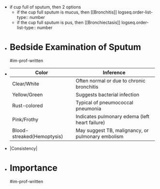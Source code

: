 - if cup full of sputum, then 2 options
	- if the cup full sputum is mucus, then [[Bronchitis]]
	  logseq.order-list-type:: number
	- if the cup full sputum is pus, then [[Bronchiectasis]]
	  logseq.order-list-type:: number
- # Bedside Examination of Sputum
  #im-prof-written
- |Color|Inference|
  |--|--|
  |Clear/White| Often normal or due to chronic bronchitis|
  |Yellow/Green|Suggests bacterial infection|
  |Rust-colored|Typical of pneumococcal pneumonia|
  |Pink/Frothy|Indicates pulmonary edema (left heart failure)|
  |Blood-streaked(Hemoptysis)|May suggest TB, malignancy, or pulmonary embolism|
- |Consistency|
- # Importance
  #im-prof-written